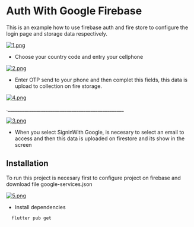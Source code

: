 
# Auth With Google Firebase

This is an example how to use firebase auth and fire store to configure the login page and storage data respectively.


[![1.png](https://i.postimg.cc/6qpPwn3s/1.png)](https://postimg.cc/BLRpB8HN)
- Choose your  country code and entry your cellphone 

[![2.png](https://i.postimg.cc/76VRpmqM/2.png)](https://postimg.cc/cgvT37gr)
- Enter OTP send to your phone and then complet this fields, this data is upload to collection on fire storage. 

[![4.png](https://i.postimg.cc/wMk0tv1X/4.png)](https://postimg.cc/jnLzmRQ2)

._________________________________________________

[![3.png](https://i.postimg.cc/hjgwyHRt/3.png)](https://postimg.cc/NyJpLC03)
- When you select SigninWith Google, is necesary to select an email to access  and then this data is uploaded on firestore and its show in the screen



## Installation

To run this project  is necesary first to configure project on firebase and download file google-services.json 

[![5.png](https://i.postimg.cc/PJK9gKQn/5.png)](https://postimg.cc/dZk5d2f5)

- Install dependencies 
```bash
  flutter pub get
```
    
